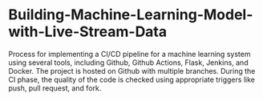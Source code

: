 # Building-Machine-Learning-Model-with-Live-Stream-Data
Process for implementing a CI/CD pipeline for a machine learning system using several tools, including Github, Github Actions, Flask, Jenkins, and Docker. The project is hosted on Github with multiple branches. During the CI phase, the quality of the code is checked using appropriate triggers like push, pull request, and fork.
